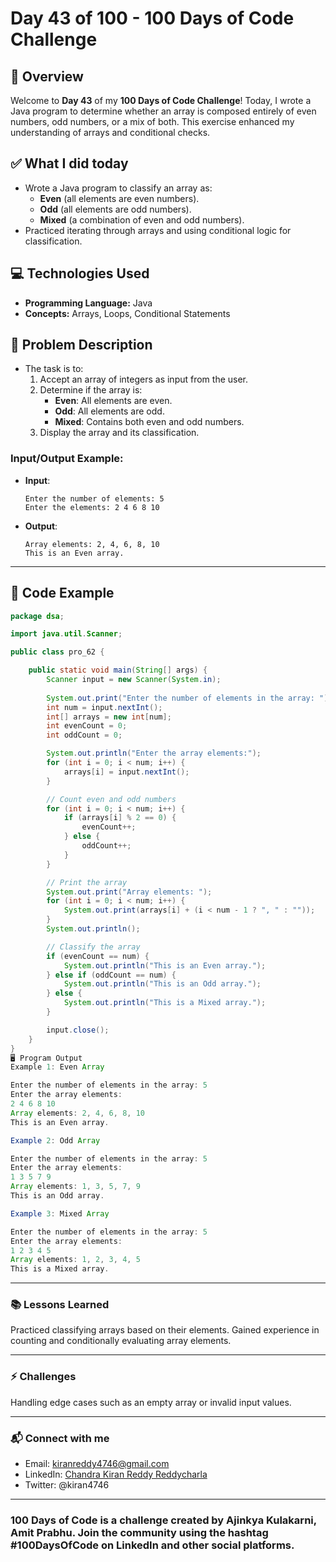 # Day 43 of 100 - 100 Days of Code Challenge

## 📝 Overview
Welcome to **Day 43** of my **100 Days of Code Challenge**! Today, I wrote a Java program to determine whether an array is composed entirely of even numbers, odd numbers, or a mix of both. This exercise enhanced my understanding of arrays and conditional checks.

## ✅ What I did today
- Wrote a Java program to classify an array as:
  - **Even** (all elements are even numbers).
  - **Odd** (all elements are odd numbers).
  - **Mixed** (a combination of even and odd numbers).
- Practiced iterating through arrays and using conditional logic for classification.

## 💻 Technologies Used
- **Programming Language:** Java
- **Concepts:** Arrays, Loops, Conditional Statements

## 📖 Problem Description
- The task is to:
  1. Accept an array of integers as input from the user.
  2. Determine if the array is:
     - **Even**: All elements are even.
     - **Odd**: All elements are odd.
     - **Mixed**: Contains both even and odd numbers.
  3. Display the array and its classification.

### Input/Output Example:
  - **Input**:
    ```
    Enter the number of elements: 5
    Enter the elements: 2 4 6 8 10
    ```
  - **Output**:
    ```
    Array elements: 2, 4, 6, 8, 10
    This is an Even array.
    ```

---

## 📝 Code Example

```java
package dsa;

import java.util.Scanner;

public class pro_62 {

    public static void main(String[] args) {
        Scanner input = new Scanner(System.in);
        
        System.out.print("Enter the number of elements in the array: ");
        int num = input.nextInt();
        int[] arrays = new int[num];
        int evenCount = 0;
        int oddCount = 0;

        System.out.println("Enter the array elements:");
        for (int i = 0; i < num; i++) {
            arrays[i] = input.nextInt();
        }

        // Count even and odd numbers
        for (int i = 0; i < num; i++) {
            if (arrays[i] % 2 == 0) {
                evenCount++;
            } else {
                oddCount++;
            }
        }

        // Print the array
        System.out.print("Array elements: ");
        for (int i = 0; i < num; i++) {
            System.out.print(arrays[i] + (i < num - 1 ? ", " : ""));
        }
        System.out.println();

        // Classify the array
        if (evenCount == num) {
            System.out.println("This is an Even array.");
        } else if (oddCount == num) {
            System.out.println("This is an Odd array.");
        } else {
            System.out.println("This is a Mixed array.");
        }

        input.close();
    }
}
🖥️ Program Output
Example 1: Even Array

Enter the number of elements in the array: 5
Enter the array elements: 
2 4 6 8 10
Array elements: 2, 4, 6, 8, 10
This is an Even array.

Example 2: Odd Array

Enter the number of elements in the array: 5
Enter the array elements: 
1 3 5 7 9
Array elements: 1, 3, 5, 7, 9
This is an Odd array.

Example 3: Mixed Array

Enter the number of elements in the array: 5
Enter the array elements: 
1 2 3 4 5
Array elements: 1, 2, 3, 4, 5
This is a Mixed array.
```
---
### 📚 Lessons Learned
Practiced classifying arrays based on their elements.
Gained experience in counting and conditionally evaluating array elements.

---
### ⚡ Challenges
Handling edge cases such as an empty array or invalid input values.

---
### 📬 Connect with me
- Email: kiranreddy4746@gmail.com
- LinkedIn: [Chandra Kiran Reddy Reddycharla](https://www.linkedin.com/in/chandra-kiran-reddy-reddycharla-a9a746230/)
- Twitter: @kiran4746

--- 
### 100 Days of Code is a challenge created by Ajinkya Kulakarni, Amit Prabhu. Join the community using the hashtag #100DaysOfCode on LinkedIn and other social platforms.

